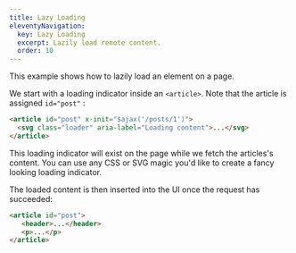 ```yaml
---
title: Lazy Loading
eleventyNavigation:
  key: Lazy Loading
  excerpt: Lazily load remote content.
  order: 10
---
```


This example shows how to lazily load an element on a page.

We start with a loading indicator inside an `<article>`. Note that the article is assigned `id="post"` :

```html
<article id="post" x-init="$ajax('/posts/1')">
  <svg class="loader" aria-label="Loading content">...</svg>
</article>
```

This loading indicator will exist on the page while we fetch the articles's content. You can use any CSS or SVG magic you'd like to create a fancy looking loading indicator.

The loaded content is then inserted into the UI once the request has succeeded:

```html
<article id="post">
   <header>...</header>
   <p>...</p>
</article>
```

<style>
  .loader {
    animation: loading 1s linear infinite;
    background-image: linear-gradient(90deg, #777, #aaa, #777, #aaa);
    background-size: 600% 100%;
  }

  .loader svg {
    display: block;
  }

  @keyframes loading {
    0% {
      background-position: 100% 0%;
    }

    100% {
      background-position: 0% 0%;
    }
  }

  #post {
    padding: 1rem;
    background: #fff;
    border: 1px solid #000;
  }

  #post header {
    box-shadow: none;
    padding: 0;
    display: flex;
    align-items: center;
    gap: 1rem;
  }

  #post header svg {
    border-radius: 100px;
    background: #aaa;
    color: #fff;
  }

  #post header p,
  #post header time {
    margin: 0;
  }

  #post header time {
    font-size: .875em;
  }
</style>

<script type="module">
  window.route('GET', '/posts', () => dashboard())
  window.route('GET', '/posts/1', () => new Promise(resolve => {
    setTimeout(() => resolve(post()), 2000)
  }))

  window.example('/posts')

  function dashboard() {
    return `<p>Refresh the page to watch this post lazy load into view:</p>
<article id="post" x-init="$ajax('/posts/1')">
  <svg class="loader" aria-label="Loading content" viewBox="0 0 442 107" fill="#fff" xmlns="http://www.w3.org/2000/svg">
    <path d="M442 79.1H0V65.5h412.4v-7.1H0V0h442v79.1Zm0 7.1V107H181.2v-7.1H0V86.2h442ZM50.1 24.6v7.2h53.3v-7.2H50.1Zm0-16.8v7.1h89.3V7.8H50.1ZM19.3 38.9c10.6 0 19.2-8.7 19.2-19.4C38.5 8.7 30 0 19.3 0A19.4 19.4 0 0 0 0 19.5c0 10.7 8.6 19.4 19.3 19.4Z" />
  </svg>
</article>`
  }

  function post() {
    return `<article id="post">
  <header>
    <svg xmlns="http://www.w3.org/2000/svg" viewBox="0 0 24 24" fill="currentColor" width="64" height="64">
      <path fill-rule="evenodd" d="M18.685 19.097A9.723 9.723 0 0021.75 12c0-5.385-4.365-9.75-9.75-9.75S2.25 6.615 2.25 12a9.723 9.723 0 003.065 7.097A9.716 9.716 0 0012 21.75a9.716 9.716 0 006.685-2.653zm-12.54-1.285A7.486 7.486 0 0112 15a7.486 7.486 0 015.855 2.812A8.224 8.224 0 0112 20.25a8.224 8.224 0 01-5.855-2.438zM15.75 9a3.75 3.75 0 11-7.5 0 3.75 3.75 0 017.5 0z" clip-rule="evenodd" />
    </svg>
    <div>
      <p><strong>Finn Mertins</strong></p>
      <time>2 hours ago</time>
    </div>
  </header>
  <p>I'll fly the paper, as an airplane, down the bedroom ladder. It'll triple barrel-roll past the kitchen, open the fridge, and cook some eggs; then eat the eggs and unfold itself as it lays on the carpet in front of Marceline's door.</p>
</article>`
  }
</script>
